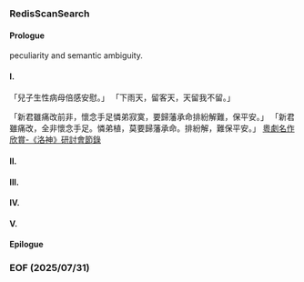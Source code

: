 ### RedisScanSearch

#### Prologue
peculiarity and semantic ambiguity. 

#### I. 
「兒子生性病母倍感安慰。」
「下雨天，留客天，天留我不留。」

「新君雖痛改前非，懷念手足憐弟寂寞，要歸藩承命排紛解難，保平安。」
「新君雖痛改，全非懷念手足。憐弟植，莫要歸藩承命。排紛解，難保平安。」
[粵劇名作欣賞-《洛神》研討會節錄](https://www.edb.gov.hk/attachment/tc/curriculum-development/kla/arts-edu/resources/mus-curri/com_masterwork3.pdf)

#### II. 

#### III. 

#### IV. 

#### V. 

#### Epilogue 

### EOF (2025/07/31)